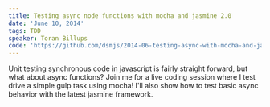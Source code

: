 ```yaml
---
title: Testing async node functions with mocha and jasmine 2.0
date: 'June 10, 2014'
tags: TDD
speaker: Toran Billups
code: 'https://github.com/dsmjs/2014-06-testing-async-with-mocha-and-jasmine'
---
```




Unit testing synchronous code in javascript is fairly straight forward, but what about async functions? Join me for a live coding session where I test drive a simple gulp task using mocha! I'll also show how to test basic async behavior with the latest jasmine framework.


